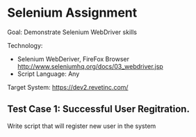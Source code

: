 # Selenium Assignment

Goal: Demonstrate Selenium WebDriver skills 

Technology:

- Selenium WebDeriver, FireFox Browser http://www.seleniumhq.org/docs/03_webdriver.jsp
- Script Language: Any 

Target System: https://dev2.revetinc.com/

## Test Case 1: Successful User Regitration. 
Write script that will register new user in the system

